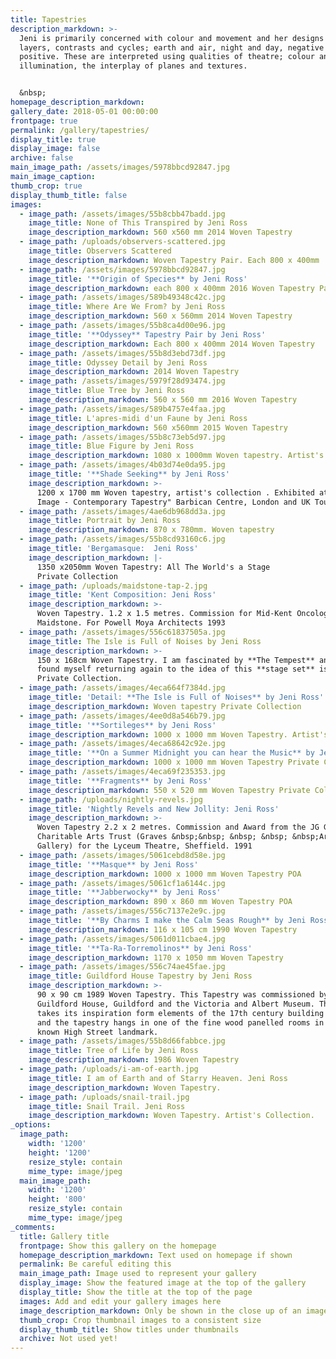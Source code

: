 ```yaml
---
title: Tapestries
description_markdown: >-
  Jeni is primarily concerned with colour and movement and her designs involve
  layers, contrasts and cycles; earth and air, night and day, negative and
  positive. These are interpreted using qualities of theatre; colour and
  illumination, the interplay of planes and textures.


  &nbsp;
homepage_description_markdown:
gallery_date: 2018-05-01 00:00:00
frontpage: true
permalink: /gallery/tapestries/
display_title: true
display_image: false
archive: false
main_image_path: /assets/images/5978bbcd92847.jpg
main_image_caption:
thumb_crop: true
display_thumb_title: false
images:
  - image_path: /assets/images/55b8cbb47badd.jpg
    image_title: None of This Transpired by Jeni Ross
    image_description_markdown: 560 x560 mm 2014 Woven Tapestry
  - image_path: /uploads/observers-scattered.jpg
    image_title: Observers Scattered
    image_description_markdown: Woven Tapestry Pair. Each 800 x 400mm
  - image_path: /assets/images/5978bbcd92847.jpg
    image_title: '**Origin of Species** by Jeni Ross'
    image_description_markdown: each 800 x 400mm 2016 Woven Tapestry Pair
  - image_path: /assets/images/589b49348c42c.jpg
    image_title: Where Are We From? by Jeni Ross
    image_description_markdown: 560 x 560mm 2014 Woven Tapestry
  - image_path: /assets/images/55b8ca4d00e96.jpg
    image_title: '**Odyssey** Tapestry Pair by Jeni Ross'
    image_description_markdown: Each 800 x 400mm 2014 Woven Tapestry
  - image_path: /assets/images/55b8d3ebd73df.jpg
    image_title: Odyssey Detail by Jeni Ross
    image_description_markdown: 2014 Woven Tapestry
  - image_path: /assets/images/5979f28d93474.jpg
    image_title: Blue Tree by Jeni Ross
    image_description_markdown: 560 x 560 mm 2016 Woven Tapestry
  - image_path: /assets/images/589b4757e4faa.jpg
    image_title: L'apres-midi d'un Faune by Jeni Ross
    image_description_markdown: 560 x560mm 2015 Woven Tapestry
  - image_path: /assets/images/55b8c73eb5d97.jpg
    image_title: Blue Figure by Jeni Ross
    image_description_markdown: 1080 x 1000mm Woven tapestry. Artist's Collection
  - image_path: /assets/images/4b03d74e0da95.jpg
    image_title: '**Shade Seeking** by Jeni Ross'
    image_description_markdown: >-
      1200 x 1700 mm Woven tapestry, artist's collection . Exhibited at "Woven
      Image - Contemporary Tapestry" Barbican Centre, London and UK Tour.
  - image_path: /assets/images/4ae6db968dd3a.jpg
    image_title: Portrait by Jeni Ross
    image_description_markdown: 870 x 780mm. Woven tapestry
  - image_path: /assets/images/55b8cd93160c6.jpg
    image_title: 'Bergamasque:  Jeni Ross'
    image_description_markdown: |-
      1350 x2050mm Woven Tapestry: All The World's a Stage
      Private Collection
  - image_path: /uploads/maidstone-tap-2.jpg
    image_title: 'Kent Composition: Jeni Ross'
    image_description_markdown: >-
      Woven Tapestry. 1.2 x 1.5 metres. Commission for Mid-Kent Oncology Centre,
      Maidstone. For Powell Moya Architects 1993
  - image_path: /assets/images/556c61837505a.jpg
    image_title: The Isle is Full of Noises by Jeni Ross
    image_description_markdown: >-
      150 x 168cm Woven Tapestry. I am fascinated by **The Tempest** and have
      found myself returning again to the idea of this **stage set** island.
      Private Collection.
  - image_path: /assets/images/4eca664f7384d.jpg
    image_title: 'Detail: **The Isle is Full of Noises** by Jeni Ross'
    image_description_markdown: Woven tapestry Private Collection
  - image_path: /assets/images/4ee0d8a546b79.jpg
    image_title: '**Sortileges** by Jeni Ross'
    image_description_markdown: 1000 x 1000 mm Woven Tapestry. Artist's Collection
  - image_path: /assets/images/4eca68642c92e.jpg
    image_title: '**On a Summer Midnight you can hear the Music** by Jeni Ross'
    image_description_markdown: 1000 x 1000 mm Woven Tapestry Private Collection
  - image_path: /assets/images/4eca69f235353.jpg
    image_title: '**Fragments** by Jeni Ross'
    image_description_markdown: 550 x 520 mm Woven Tapestry Private Collection
  - image_path: /uploads/nightly-revels.jpg
    image_title: 'Nightly Revels and New Jollity: Jeni Ross'
    image_description_markdown: >-
      Woven Tapestry 2.2 x 2 metres. Commission and Award from the JG Graves
      Charitable Arts Trust (Graves &nbsp;&nbsp; &nbsp; &nbsp; &nbsp;Art
      Gallery) for the Lyceum Theatre, Sheffield. 1991
  - image_path: /assets/images/5061cebd8d58e.jpg
    image_title: '**Masque** by Jeni Ross'
    image_description_markdown: 1000 x 1000 mm Woven Tapestry POA
  - image_path: /assets/images/5061cf1a6144c.jpg
    image_title: '**Jabberwocky** by Jeni Ross'
    image_description_markdown: 890 x 860 mm Woven Tapestry POA
  - image_path: /assets/images/556c7137e2e9c.jpg
    image_title: '**By Charms I make the Calm Seas Rough** by Jeni Ross'
    image_description_markdown: 116 x 105 cm 1990 Woven Tapestry
  - image_path: /assets/images/5061d011cbae4.jpg
    image_title: '**Ta-Ra-Torremolinos** by Jeni Ross'
    image_description_markdown: 1170 x 1050 mm Woven Tapestry
  - image_path: /assets/images/556c74ae45fae.jpg
    image_title: Guildford House Tapestry by Jeni Ross
    image_description_markdown: >-
      90 x 90 cm 1989 Woven Tapestry. This Tapestry was commissioned by
      Guildford House, Guildford and the Victoria and Albert Museum. The design
      takes its inspiration form elements of the 17th century building itself
      and the tapestry hangs in one of the fine wood panelled rooms in this well
      known High Street landmark.
  - image_path: /assets/images/55b8d66fabbce.jpg
    image_title: Tree of Life by Jeni Ross
    image_description_markdown: 1986 Woven Tapestry
  - image_path: /uploads/i-am-of-earth.jpg
    image_title: I am of Earth and of Starry Heaven. Jeni Ross
    image_description_markdown: Woven Tapestry.
  - image_path: /uploads/snail-trail.jpg
    image_title: Snail Trail. Jeni Ross
    image_description_markdown: Woven Tapestry. Artist's Collection.
_options:
  image_path:
    width: '1200'
    height: '1200'
    resize_style: contain
    mime_type: image/jpeg
  main_image_path:
    width: '1200'
    height: '800'
    resize_style: contain
    mime_type: image/jpeg
_comments:
  title: Gallery title
  frontpage: Show this gallery on the homepage
  homepage_description_markdown: Text used on homepage if shown
  permalink: Be careful editing this
  main_image_path: Image used to represent your gallery
  display_image: Show the featured image at the top of the gallery
  display_title: Show the title at the top of the page
  images: Add and edit your gallery images here
  image_description_markdown: Only be shown in the close up of an image
  thumb_crop: Crop thumbnail images to a consistent size
  display_thumb_title: Show titles under thumbnails
  archive: Not used yet!
---
```


